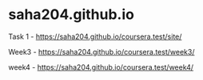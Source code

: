 # saha204.github.io

Task 1 - https://saha204.github.io/coursera.test/site/

Week3 - https://saha204.github.io/coursera.test/week3/

week4 - https://saha204.github.io/coursera.test/week4/
